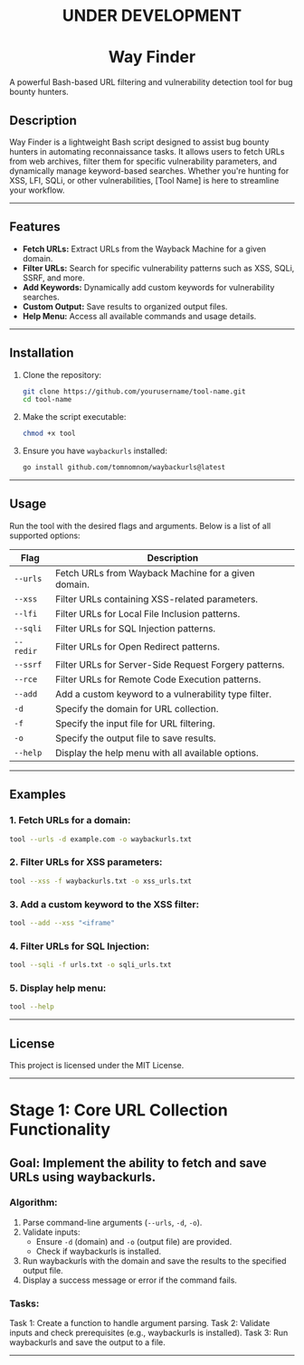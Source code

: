 <h1 align=center> UNDER DEVELOPMENT </h1>
<h1 align=center> Way Finder </h1>
A powerful Bash-based URL filtering and vulnerability detection tool for bug bounty hunters.

## **Description**  
Way Finder is a lightweight Bash script designed to assist bug bounty hunters in automating reconnaissance tasks. It allows users to fetch URLs from web archives, filter them for specific vulnerability parameters, and dynamically manage keyword-based searches. Whether you're hunting for XSS, LFI, SQLi, or other vulnerabilities, [Tool Name] is here to streamline your workflow.

---

## **Features**  
- **Fetch URLs:** Extract URLs from the Wayback Machine for a given domain.  
- **Filter URLs:** Search for specific vulnerability patterns such as XSS, SQLi, SSRF, and more.  
- **Add Keywords:** Dynamically add custom keywords for vulnerability searches.  
- **Custom Output:** Save results to organized output files.  
- **Help Menu:** Access all available commands and usage details.

---

## **Installation**  
1. Clone the repository:  
   ```bash
   git clone https://github.com/yourusername/tool-name.git
   cd tool-name
   ```

2. Make the script executable:  
   ```bash
   chmod +x tool
   ```

3. Ensure you have `waybackurls` installed:  
   ```bash
   go install github.com/tomnomnom/waybackurls@latest
   ```

---

## **Usage**  

Run the tool with the desired flags and arguments. Below is a list of all supported options:

| **Flag**             | **Description**                                         | 
|----------------------|---------------------------------------------------------|
| `--urls`             | Fetch URLs from Wayback Machine for a given domain.     | 
| `--xss`              | Filter URLs containing XSS-related parameters.          | 
| `--lfi`              | Filter URLs for Local File Inclusion patterns.          | 
| `--sqli`             | Filter URLs for SQL Injection patterns.                 |
| `--redir`            | Filter URLs for Open Redirect patterns.                 | 
| `--ssrf`             | Filter URLs for Server-Side Request Forgery patterns.   | 
| `--rce`              | Filter URLs for Remote Code Execution patterns.         | 
| `--add`              | Add a custom keyword to a vulnerability type filter.    | 
| `-d`                 | Specify the domain for URL collection.                  |
| `-f`                 | Specify the input file for URL filtering.               | 
| `-o`                 | Specify the output file to save results.                | 
| `--help`             | Display the help menu with all available options.       | 

---

## **Examples**  

### 1. Fetch URLs for a domain:  
   ```bash
   tool --urls -d example.com -o waybackurls.txt
   ```

### 2. Filter URLs for XSS parameters:  
   ```bash
   tool --xss -f waybackurls.txt -o xss_urls.txt
   ```

### 3. Add a custom keyword to the XSS filter:  
   ```bash
   tool --add --xss "<iframe"
   ```

### 4. Filter URLs for SQL Injection:  
   ```bash
   tool --sqli -f urls.txt -o sqli_urls.txt
   ```

### 5. Display help menu:  
   ```bash
   tool --help
   ```  

---

## **License**  
This project is licensed under the MIT License.  

---

# Stage 1: Core URL Collection Functionality
## Goal: Implement the ability to fetch and save URLs using waybackurls.

### Algorithm:

1. Parse command-line arguments (`--urls`, `-d`, `-o`).
2. Validate inputs:
   - Ensure `-d` (domain) and `-o` (output file) are provided.
   - Check if waybackurls is installed.
3. Run waybackurls with the domain and save the results to the specified output file.
4. Display a success message or error if the command fails.

### Tasks:

Task 1: Create a function to handle argument parsing.
Task 2: Validate inputs and check prerequisites (e.g., waybackurls is installed).
Task 3: Run waybackurls and save the output to a file.

---

